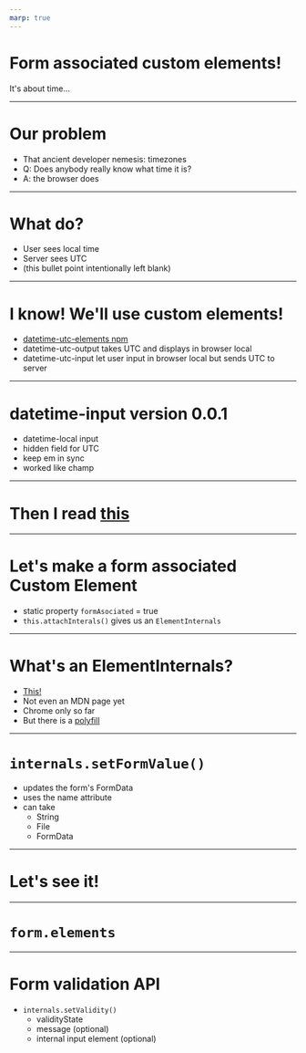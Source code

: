 ```yaml
---
marp: true
---
```

# Form associated custom elements!
It's about time...

---

# Our problem
* That ancient developer nemesis: timezones
* Q: Does anybody really know what time it is?
* A: the browser does

---

# What do?
* User sees local time
* Server sees UTC
* (this bullet point intentionally left blank)

---

# I know! We'll use custom elements!
* [datetime-utc-elements npm](https://www.npmjs.com/package/datetime-utc-elements)
* datetime-utc-output takes UTC and displays in browser local
* datetime-utc-input let user input in browser local but sends UTC to server

---

# datetime-input version 0.0.1
* datetime-local input
* hidden field for UTC
* keep em in sync
* worked like champ

---

# Then I read [this](https://css-tricks.com/creating-custom-form-controls-with-elementinternals/)

---

# Let's make a form associated Custom Element
* static property `formAsociated` = true
* `this.attachInterals()` gives us an `ElementInternals`

---

# What's an ElementInternals?
* [This!](https://html.spec.whatwg.org/multipage/custom-elements.html#elementinternals)
* Not even an MDN page yet
* Chrome only so far
* But there is a [polyfill](https://www.npmjs.com/package/element-internals-polyfill)

---

# `internals.setFormValue()`
* updates the form's FormData
* uses the name attribute
* can take
  * String
  * File
  * FormData
  
---

# Let's see it!

---

# `form.elements`

---

# Form validation API
* `internals.setValidity()`
  * validityState
  * message (optional)
  * internal input element (optional)

